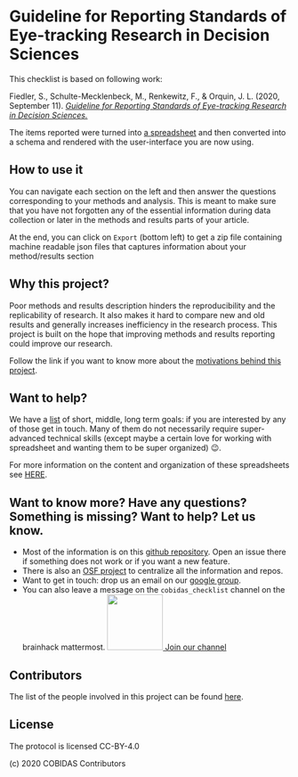 <div class="container-fluid">
  <h1>Guideline for Reporting Standards of Eye-tracking Research in Decision Sciences</h1>
  <p>This checklist is based on following work:</p>
  <p>
    Fiedler, S., Schulte-Mecklenbeck, M., Renkewitz, F., & Orquin, J. L. (2020, September 11).
    <a href="https://doi.org/10.31234/osf.io/f6qcy" target="_blank">
        <em>Guideline for Reporting Standards of Eye-tracking Research in Decision Sciences.</em>
    </a>
  </p>

  <p>The items reported were turned into
        <a href="https://docs.google.com/spreadsheets/d/1aQZINzS24oYDgu6PZ8djqZQZ2s2eNs2xP6kyzHokU8o/edit?usp=sharing" target="_blank">a spreadsheet</a> and then converted into a schema and rendered with the user-interface you are
        now using.
  </p>
</div>
</section>

## How to use it

You can navigate each section on the left and then answer the questions
corresponding to your methods and analysis. This is meant to make sure that you
have not forgotten any of the essential information during data collection or
later in the methods and results parts of your article.

At the end, you can click on `Export` (bottom left) to get a zip file containing
machine readable json files that captures information about your method/results
section

## Why this project?

Poor methods and results description hinders the reproducibility and the
replicability of research. It also makes it hard to compare new and old results
and generally increases inefficiency in the research process. This project is
built on the hope that improving methods and results reporting could improve our
research.

Follow the link if you want to know more about the
[motivations behind this project](https://ecobidas.readthedocs.io/en/latest/motivations).

## Want to help?

We have a [list](https://ecobidas.readthedocs.io/en/latest/goals/goals//goals/) of short, middle,
long term goals: if you are interested by any of those get in touch. Many of
them do not necessarily require super-advanced technical skills (except maybe a
certain love for working with spreadsheet and wanting them to be super
organized) :wink:.

For more information on the content and organization of these spreadsheets see
[HERE](https://ecobidas.readthedocs.io/en/latest/contributing/spreadsheets/).

## Want to know more? Have any questions? Something is missing? Want to help? Let us know.

- Most of the information is on this
  [github repository](https://github.com/Remi-Gau/eCobidas). Open an issue
  there if something does not work or if you want a new feature.
- There is also an [OSF project](https://osf.io/anvqy/) to centralize all the
  information and repos.
- Want to get in touch: drop us an email on our
  [google group](https://groups.google.com/d/forum/cobidas-checklist).
- You can also leave a message on the `cobidas_checklist` channel on the
  brainhack mattermost.
  <a href="https://mattermost.brainhack.org/brainhack/channels/cobidas_checklist"><img src="http://www.mattermost.org/wp-content/uploads/2016/03/logoHorizontal.png" width=100px />
  Join our channel </a>

## Contributors

The list of the people involved in this project can be found
[here](https://github.com/Remi-Gau/eCobidas#contributors-).

## License

The protocol is licensed CC-BY-4.0

(c) 2020 COBIDAS Contributors
